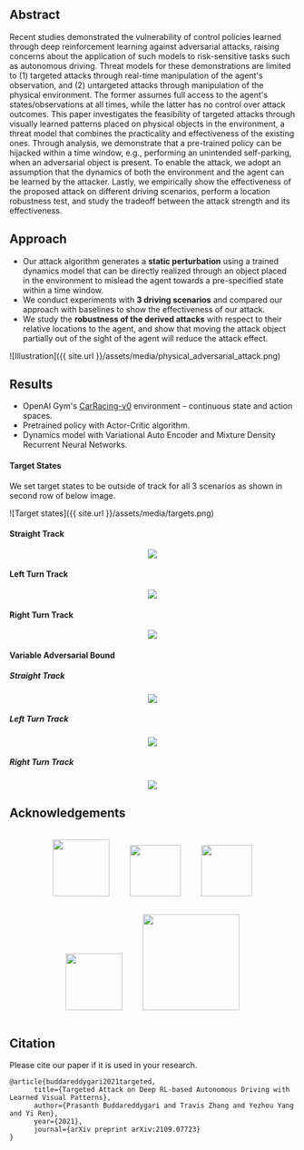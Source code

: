 ## Abstract

Recent studies demonstrated the vulnerability of control policies learned through deep reinforcement learning against adversarial attacks, raising concerns about the application of such models to risk-sensitive tasks such as autonomous driving. Threat models for these demonstrations are limited to (1) targeted attacks through real-time manipulation of the agent's observation, and (2) untargeted attacks through manipulation of the physical environment. The former assumes full access to the agent's states/observations at all times, while the latter has no control over attack outcomes. This paper investigates the feasibility of targeted attacks through visually learned patterns placed on physical objects in the environment, a threat model that combines the practicality and effectiveness of the existing ones. Through analysis, we demonstrate that a pre-trained policy can be hijacked within a time window, e.g., performing an unintended self-parking, when an adversarial object is present. To enable the attack, we adopt an assumption that the dynamics of both the environment and the agent can be learned by the attacker. Lastly, we empirically show the effectiveness of the proposed attack on different driving scenarios, perform a location robustness test, and study the tradeoff between the attack strength and its effectiveness.

## Approach

* Our attack algorithm generates a **static perturbation** using a trained dynamics model that can be directly realized through an object placed in the environment to mislead the agent towards a pre-specified state within a time window.
* We conduct experiments with **3 driving scenarios** and compared our approach with baselines to show the effectiveness of our attack.
* We study the **robustness of the derived attacks** with respect to their relative locations to the agent, and show that moving the attack object partially out of the sight of the agent will reduce the attack effect.

![Illustration]({{ site.url }}/assets/media/physical_adversarial_attack.png)

## Results

* OpenAI Gym's <a href="https://gym.openai.com/envs/CarRacing-v0/" target="_blank">CarRacing-v0</a> environment – continuous state and action spaces.
* Pretrained policy with Actor-Critic algorithm.
* Dynamics model with Variational Auto Encoder and Mixture Density Recurrent Neural Networks.

#### Target States
We set target states to be outside of track for all 3 scenarios as shown in second row of below image.

![Target states]({{ site.url }}/assets/media/targets.png)

#### Straight Track
<div style="text-align: center;"><img src="{{ site.url }}/assets/media/straight.gif"/></div>

#### Left Turn Track
<div style="text-align: center;"><img src="{{ site.url }}/assets/media/left.gif"/></div>

#### Right Turn Track
<div style="text-align: center;"><img src="{{ site.url }}/assets/media/right.gif"/></div>

#### Variable Adversarial Bound
##### Straight Track
<div style="text-align: center;"><img src="{{ site.url }}/assets/media/v_straight.gif"/></div>

##### Left Turn Track
<div style="text-align: center;"><img src="{{ site.url }}/assets/media/v_left.gif"/></div>

##### Right Turn Track
<div style="text-align: center;"><img src="{{ site.url }}/assets/media/v_right.gif"/></div>

## Acknowledgements
<div display="inline-block" style="text-align: center;">
  <img src="{{ site.url }}/assets/media/acks/asu.png" style="width: 6.25rem; margin: 1rem;"/>
  <img src="{{ site.url }}/assets/media/acks/cornell.png" style="width: 5.6rem; margin: 1rem;"/>
  <img src="{{ site.url }}/assets/media/acks/nsf.png" style="width: 5.6rem; margin: 1rem;"/>
  <img src="{{ site.url }}/assets/media/acks/aws.png" style="width: 6.25rem; margin: 1rem;"/>
  <img src="{{ site.url }}/assets/media/acks/iam.png" style="width: 10.6rem; margin: 1rem;"/>
</div>

## Citation
Please cite our paper if it is used in your research.
```
@article{buddareddygari2021targeted,
      title={Targeted Attack on Deep RL-based Autonomous Driving with Learned Visual Patterns},
      author={Prasanth Buddareddygari and Travis Zhang and Yezhou Yang and Yi Ren},
      year={2021},
      journal={arXiv preprint arXiv:2109.07723}
}
```
